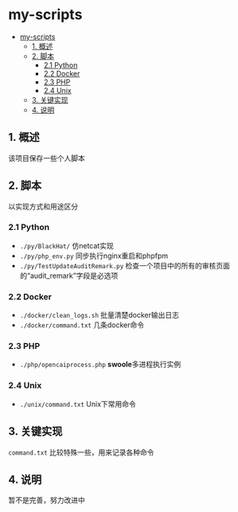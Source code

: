 # my-scripts

- [my-scripts](#my-scripts)
  - [1. 概述](#1-概述)
  - [2. 脚本](#2-脚本)
    - [2.1 Python](#21-python)
    - [2.2 Docker](#22-docker)
    - [2.3 PHP](#23-php)
    - [2.4 Unix](#24-unix)
  - [3. 关键实现](#3-关键实现)
  - [4. 说明](#4-说明)

## 1. 概述

该项目保存一些个人脚本

## 2. 脚本

以实现方式和用途区分

### 2.1 Python

* `./py/BlackHat/` 仿netcat实现
* `./py/php_env.py` 同步执行nginx重启和phpfpm
* `./py/TestUpdateAuditRemark.py` 检查一个项目中的所有的审核页面的“audit_remark”字段是必选项

### 2.2 Docker

* `./docker/clean_logs.sh` 批量清楚docker输出日志
* `./docker/command.txt` 几条docker命令

### 2.3 PHP

* `./php/opencaiprocess.php` **swoole**多进程执行实例

### 2.4 Unix

* `./unix/command.txt` Unix下常用命令

## 3. 关键实现

`command.txt` 比较特殊一些，用来记录各种命令

## 4. 说明

暂不是完善，努力改进中
